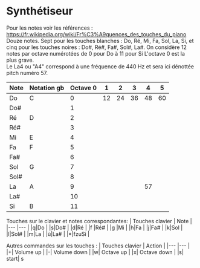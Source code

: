 # Synthétiseur


Pour les notes voir les références : 
https://fr.wikipedia.org/wiki/Fr%C3%A9quences_des_touches_du_piano
Douze notes. Sept pour les touches blanches : Do, Ré, Mi, Fa, Sol, La, Si, et cinq pour les touches noires : Do#, Ré#, Fa#, Sol#, La#. 
On considère 12 notes par octave numérotées de 0 pour Do à 11 pour Si
L'octave 0 est la plus grave. 
<br> Le La4 ou "A4" correspond à une fréquence de 440 Hz et sera ici dénottée pitch numéro 57.

|Note |Notation gb |Octave 0| 1  | 2 | 3 | 4 | 5 |
|---|---|  ---| ---| --- | --- |--- |--- |
|Do |C | 0 | 12 | 24| 36 | 48 | 60 |
|Do# | | 1 | | |  |  |  |
|Ré |D | 2 | | |  |  |  |
|Ré# | | 3 | | |  |  |  |
|Mi | E| 4 | | |  |  |  |
|Fa | F| 5 | | |  |  |  |
|Fa# | | 6 | | |  |  |  |
|Sol | G| 7 | | |  |  |  |
|Sol# | | 8 | | |  |  |  |
|La | A| 9 | | |  | 57 |  |
|La# | | 10 | | |  |  |  |
|Si | B | 11 | | |  |  |  |

Touches sur le clavier et notes correspondantes: 
| Touches clavier | Note |
|--- |--- |
|q|Do |
|s|Do# | 
|d|Ré |
|f |Ré# | 
|g |Mi | 
|h|Fa | 
|j|Fa# | 
|k|Sol | 
|l|Sol# | 
|m|La | 
|ù|La# | 
|*|fzuSi |

Autres commandes sur les touches : 
| Touches clavier | Action |
|--- |--- |
|+| Volume up |
|-| Volume down |
|w| Octave up |
|x| Octave down |
|s| start|
s
